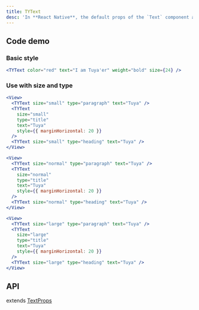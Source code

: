 ```yaml
---
title: TYText
desc: 'In **React Native**, the default props of the `Text` component are inconsistent on Android and IOS.<br/>`TYText` has a layer of encapsulation on the `Text` component to ensure that the IOS and Android are consistent.'
---
```


## Code demo

### Basic style

```jsx
<TYText color="red" text="I am Tuya'er" weight="bold" size={24} />
```

### Use with size and type

```jsx
<View>
  <TYText size="small" type="paragraph" text="Tuya" />
  <TYText
    size="small"
    type="title"
    text="Tuya"
    style={{ marginHorizontal: 20 }}
  />
  <TYText size="small" type="heading" text="Tuya" />
</View>
```

```jsx
<View>
  <TYText size="normal" type="paragraph" text="Tuya" />
  <TYText
    size="normal"
    type="title"
    text="Tuya"
    style={{ marginHorizontal: 20 }}
  />
  <TYText size="normal" type="heading" text="Tuya" />
</View>
```

```jsx
<View>
  <TYText size="large" type="paragraph" text="Tuya" />
  <TYText
    size="large"
    type="title"
    text="Tuya"
    style={{ marginHorizontal: 20 }}
  />
  <TYText size="large" type="heading" text="Tuya" />
</View>
```

## API

extends [TextProps](https://reactnative.dev/docs/text#props)

<Props name="TYTextProps"></Props>
